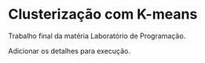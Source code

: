 # Clusterização com K-means
Trabalho final da matéria Laboratório de Programação.

Adicionar os detalhes para execução.

